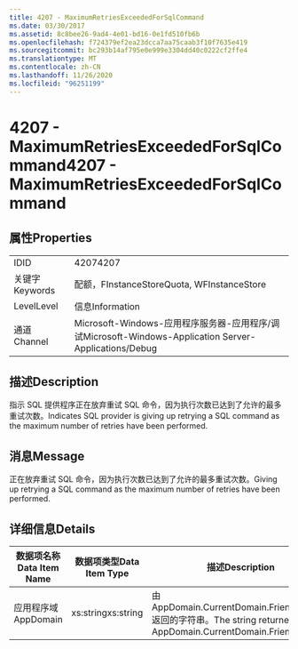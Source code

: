 ```yaml
---
title: 4207 - MaximumRetriesExceededForSqlCommand
ms.date: 03/30/2017
ms.assetid: 8c8bee26-9ad4-4e01-bd16-0e1fd510fb6b
ms.openlocfilehash: f724379ef2ea23dcca7aa75caab3f10f7635e419
ms.sourcegitcommit: bc293b14af795e0e999e3304dd40c0222cf2ffe4
ms.translationtype: MT
ms.contentlocale: zh-CN
ms.lasthandoff: 11/26/2020
ms.locfileid: "96251199"
---
```

# <a name="4207---maximumretriesexceededforsqlcommand"></a><span data-ttu-id="0f66e-102">4207 - MaximumRetriesExceededForSqlCommand</span><span class="sxs-lookup"><span data-stu-id="0f66e-102">4207 - MaximumRetriesExceededForSqlCommand</span></span>

## <a name="properties"></a><span data-ttu-id="0f66e-103">属性</span><span class="sxs-lookup"><span data-stu-id="0f66e-103">Properties</span></span>  
  
|||  
|-|-|  
|<span data-ttu-id="0f66e-104">ID</span><span class="sxs-lookup"><span data-stu-id="0f66e-104">ID</span></span>|<span data-ttu-id="0f66e-105">4207</span><span class="sxs-lookup"><span data-stu-id="0f66e-105">4207</span></span>|  
|<span data-ttu-id="0f66e-106">关键字</span><span class="sxs-lookup"><span data-stu-id="0f66e-106">Keywords</span></span>|<span data-ttu-id="0f66e-107">配额，FInstanceStore</span><span class="sxs-lookup"><span data-stu-id="0f66e-107">Quota, WFInstanceStore</span></span>|  
|<span data-ttu-id="0f66e-108">Level</span><span class="sxs-lookup"><span data-stu-id="0f66e-108">Level</span></span>|<span data-ttu-id="0f66e-109">信息</span><span class="sxs-lookup"><span data-stu-id="0f66e-109">Information</span></span>|  
|<span data-ttu-id="0f66e-110">通道</span><span class="sxs-lookup"><span data-stu-id="0f66e-110">Channel</span></span>|<span data-ttu-id="0f66e-111">Microsoft-Windows-应用程序服务器-应用程序/调试</span><span class="sxs-lookup"><span data-stu-id="0f66e-111">Microsoft-Windows-Application Server-Applications/Debug</span></span>|  
  
## <a name="description"></a><span data-ttu-id="0f66e-112">描述</span><span class="sxs-lookup"><span data-stu-id="0f66e-112">Description</span></span>  

 <span data-ttu-id="0f66e-113">指示 SQL 提供程序正在放弃重试 SQL 命令，因为执行次数已达到了允许的最多重试次数。</span><span class="sxs-lookup"><span data-stu-id="0f66e-113">Indicates SQL provider is giving up retrying a SQL command as the maximum number of retries have been performed.</span></span>  
  
## <a name="message"></a><span data-ttu-id="0f66e-114">消息</span><span class="sxs-lookup"><span data-stu-id="0f66e-114">Message</span></span>  

 <span data-ttu-id="0f66e-115">正在放弃重试 SQL 命令，因为执行次数已达到了允许的最多重试次数。</span><span class="sxs-lookup"><span data-stu-id="0f66e-115">Giving up retrying a SQL command as the maximum number of retries have been performed.</span></span>  
  
## <a name="details"></a><span data-ttu-id="0f66e-116">详细信息</span><span class="sxs-lookup"><span data-stu-id="0f66e-116">Details</span></span>  
  
|<span data-ttu-id="0f66e-117">数据项名称</span><span class="sxs-lookup"><span data-stu-id="0f66e-117">Data Item Name</span></span>|<span data-ttu-id="0f66e-118">数据项类型</span><span class="sxs-lookup"><span data-stu-id="0f66e-118">Data Item Type</span></span>|<span data-ttu-id="0f66e-119">描述</span><span class="sxs-lookup"><span data-stu-id="0f66e-119">Description</span></span>|  
|--------------------|--------------------|-----------------|  
|<span data-ttu-id="0f66e-120">应用程序域</span><span class="sxs-lookup"><span data-stu-id="0f66e-120">AppDomain</span></span>|<span data-ttu-id="0f66e-121">xs:string</span><span class="sxs-lookup"><span data-stu-id="0f66e-121">xs:string</span></span>|<span data-ttu-id="0f66e-122">由 AppDomain.CurrentDomain.FriendlyName 返回的字符串。</span><span class="sxs-lookup"><span data-stu-id="0f66e-122">The string returned by AppDomain.CurrentDomain.FriendlyName.</span></span>|
